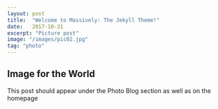 ```yaml
---
layout: post
title:  "Welcome to Massively: The Jekyll Theme!"
date:   2017-10-31
excerpt: "Picture post"
image: "/images/pic02.jpg"
tag: "photo"
---
```


## Image for the World
This post should appear under the Photo Blog section as well as on the homepage